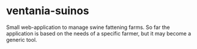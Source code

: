 # ventania-suinos
Small web-application to manage swine fattening farms. So far the application is based on the needs of a specific farmer, but it may become a generic tool.
